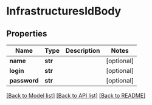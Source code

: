 # InfrastructuresIdBody

## Properties
Name | Type | Description | Notes
------------ | ------------- | ------------- | -------------
**name** | **str** |  | [optional] 
**login** | **str** |  | [optional] 
**password** | **str** |  | [optional] 

[[Back to Model list]](../README.md#documentation-for-models) [[Back to API list]](../README.md#documentation-for-api-endpoints) [[Back to README]](../README.md)

